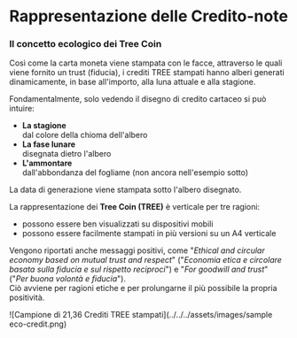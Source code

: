 # Rappresentazione delle Credito-note


### Il concetto ecologico dei Tree Coin

Così come la carta moneta viene stampata con le facce, attraverso le quali viene fornito un trust (fiducia), i crediti TREE stampati hanno alberi generati dinamicamente, in base all'importo, alla luna attuale e alla stagione.

Fondamentalmente, solo vedendo il disegno di credito cartaceo si può intuire:

-	**La stagione**<br>dal colore della chioma dell'albero
-	**La fase lunare**<br>disegnata dietro l'albero
-	**L'ammontare**<br>dall'abbondanza del fogliame (non ancora nell'esempio sotto)

La data di generazione viene stampata sotto l'albero disegnato.

La rappresentazione dei **Tree Coin (TREE)** è verticale per tre ragioni:

* possono essere ben visualizzati su dispositivi mobili
* possono essere facilmente stampati in più versioni su un A4 verticale

Vengono riportati anche messaggi positivi, come "*Ethical and circular economy based on mutual trust and respect*" ("*Economia etica e circolare basata sulla fiducia e sul rispetto reciproci*") e "*For goodwill and trust*" ("*Per buona volontà e fiducia*").<br>
Ciò avviene per ragioni etiche e per prolungarne il più possibile la propria positività.

![​​Campione di 21,36 Crediti TREE stampati](../../../assets/images/sample eco-credit.png)
